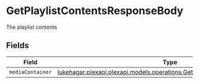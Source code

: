 # GetPlaylistContentsResponseBody

The playlist contents


## Fields

| Field                                                                                                                                         | Type                                                                                                                                          | Required                                                                                                                                      | Description                                                                                                                                   |
| --------------------------------------------------------------------------------------------------------------------------------------------- | --------------------------------------------------------------------------------------------------------------------------------------------- | --------------------------------------------------------------------------------------------------------------------------------------------- | --------------------------------------------------------------------------------------------------------------------------------------------- |
| `mediaContainer`                                                                                                                              | [lukehagar.plexapi.plexapi.models.operations.GetPlaylistContentsMediaContainer](../../models/operations/GetPlaylistContentsMediaContainer.md) | :heavy_minus_sign:                                                                                                                            | N/A                                                                                                                                           |